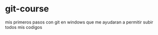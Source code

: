 # git-course
mis primeros pasos con git en windows que me ayudaran a permitir subir todos mis codigos

